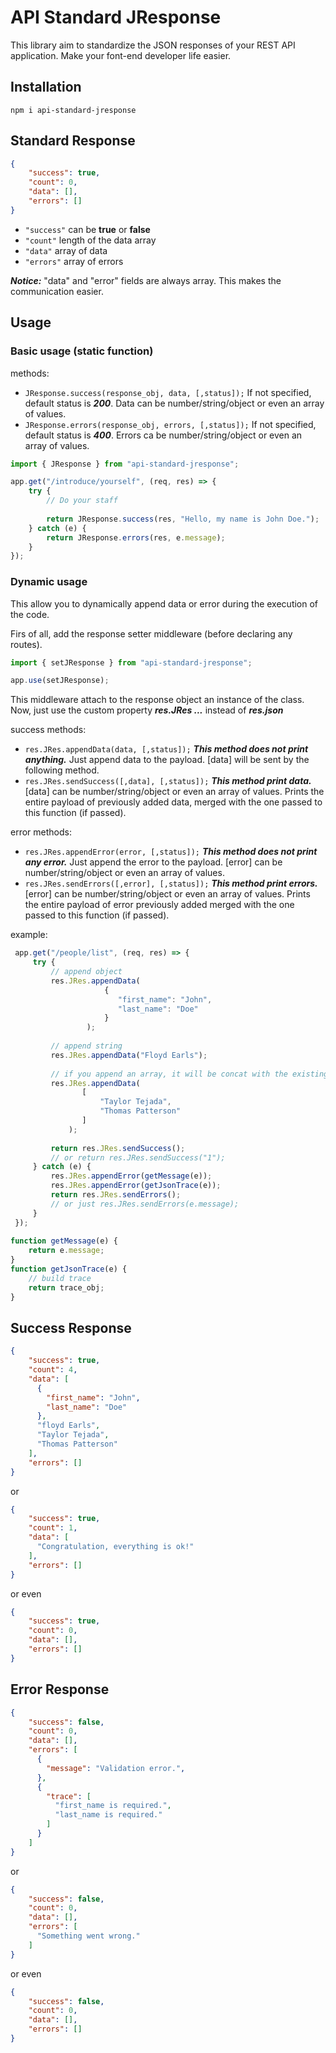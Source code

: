 # API Standard JResponse
This library aim to standardize the JSON responses of your REST API application. 
Make your font-end developer life easier. 
## Installation
```
npm i api-standard-jresponse
```
## Standard Response
```json
{
    "success": true,
    "count": 0,
    "data": [],
    "errors": []
}
```
- `"success"` can be **true** or **false**
- `"count"` length of the data array
- `"data"` array of data
- `"errors"` array of errors

***Notice:*** "data" and "error" fields are always array. This makes the communication easier. 

## Usage
### Basic usage (static function)
methods:
- `JResponse.success(response_obj, data, [,status]);` If not specified, default status is ***200***. Data can be number/string/object or even an array of values. 
- `JResponse.errors(response_obj, errors, [,status]);` If not specified, default status is ***400***. Errors ca be number/string/object or even an array of values.
```javascript
import { JResponse } from "api-standard-jresponse";

app.get("/introduce/yourself", (req, res) => {
    try {
        // Do your staff
        
        return JResponse.success(res, "Hello, my name is John Doe.");
    } catch (e) {
        return JResponse.errors(res, e.message);  
    }
});

```
### Dynamic usage
This allow you to dynamically append data or error during the execution of the code.

Firs of all, add the response setter middleware (before declaring any routes).
```javascript
import { setJResponse } from "api-standard-jresponse";

app.use(setJResponse);
```
This middleware attach to the response object an instance of the class.
Now, just use the custom property ***res.JRes ...*** instead of ***res.json***

success methods:
- `res.JRes.appendData(data, [,status]);` ***This method does not print anything.*** Just append data to the payload. [data] will be sent by the following method.
- `res.JRes.sendSuccess([,data], [,status]);` ***This method print data.*** [data] can be number/string/object or even an array of values. Prints the entire payload of previously added data, merged with the one passed to this function (if passed). 

error methods:
- `res.JRes.appendError(error, [,status]);` ***This method does not print any error.*** Just append the error to the payload. [error] can be number/string/object or even an array of values.
- `res.JRes.sendErrors([,error], [,status]);` ***This method print errors.*** [error] can be number/string/object or even an array of values. Prints the entire payload of error previously added merged with the one passed to this function (if passed).

example:
```javascript
 app.get("/people/list", (req, res) => {
     try {
         // append object
         res.JRes.appendData( 
                     { 
                        "first_name": "John",      
                        "last_name": "Doe"      
                     } 
                 );
         
         // append string
         res.JRes.appendData("Floyd Earls");
        
         // if you append an array, it will be concat with the existing data (see response)
         res.JRes.appendData(
                [
                    "Taylor Tejada", 
                    "Thomas Patterson"
                ]
             );
         
         return res.JRes.sendSuccess();
         // or return res.JRes.sendSuccess("1");
     } catch (e) {
         res.JRes.appendError(getMessage(e));
         res.JRes.appendError(getJsonTrace(e));
         return res.JRes.sendErrors();   
         // or just res.JRes.sendErrors(e.message);
     }
 });    
 
function getMessage(e) {
    return e.message;
}
function getJsonTrace(e) {
    // build trace
    return trace_obj;
}
```
## Success Response
```json
{
    "success": true,
    "count": 4,
    "data": [
      {
        "first_name": "John",      
        "last_name": "Doe"      
      },
      "floyd Earls",
      "Taylor Tejada",
      "Thomas Patterson"
    ],
    "errors": []
}
```
or
```json
{
    "success": true,
    "count": 1,
    "data": [
      "Congratulation, everything is ok!"
    ],
    "errors": []
}
```
or even
```json
{
    "success": true,
    "count": 0,
    "data": [],
    "errors": []
}
```
## Error Response
```json
{
    "success": false,
    "count": 0,
    "data": [],
    "errors": [
      {
        "message": "Validation error.",
      },
      {
        "trace": [
          "first_name is required.",
          "last_name is required."
        ]
      }
    ]
}
```
or
```json
{
    "success": false,
    "count": 0,
    "data": [],
    "errors": [
      "Something went wrong."
    ]
}
```
or even
```json
{
    "success": false,
    "count": 0,
    "data": [],
    "errors": []
}
```
